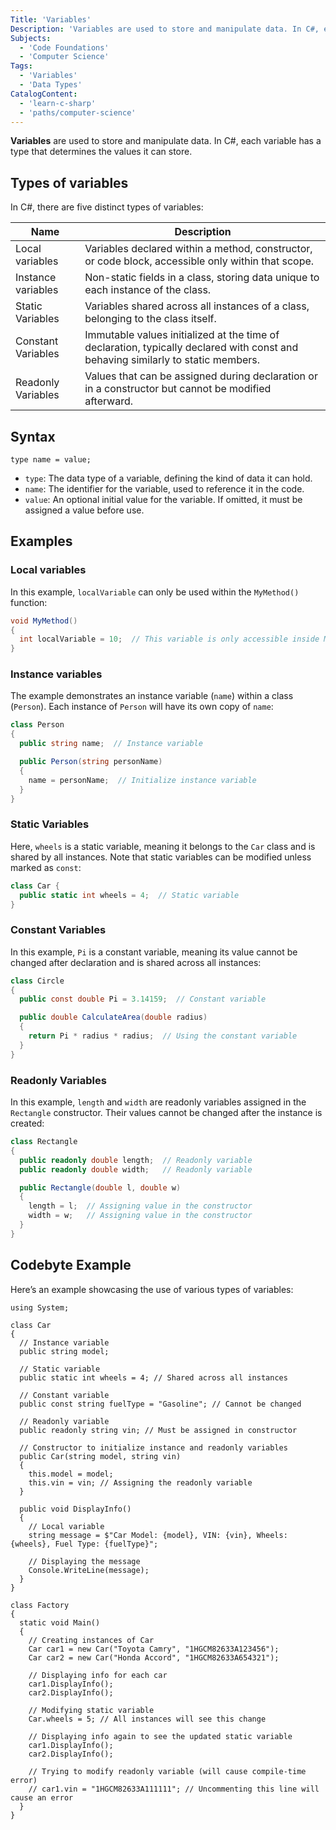 ```yaml
---
Title: 'Variables'
Description: 'Variables are used to store and manipulate data. In C#, each variable has a type that determines the values it can store.'
Subjects:
  - 'Code Foundations'
  - 'Computer Science'
Tags:
  - 'Variables'
  - 'Data Types'
CatalogContent:
  - 'learn-c-sharp'
  - 'paths/computer-science'
---
```


**Variables** are used to store and manipulate data. In C#, each variable has a type that determines the values it can store.

## Types of variables

In C#, there are five distinct types of variables:

| Name               | Description                                                                                                                      |
| ------------------ | -------------------------------------------------------------------------------------------------------------------------        |
| Local variables    | Variables declared within a method, constructor, or code block, accessible only within that scope.                               |
| Instance variables | Non-static fields in a class, storing data unique to each instance of the class.                                                 |
| Static Variables   | Variables shared across all instances of a class, belonging to the class itself.                                                 |
| Constant Variables | Immutable values initialized at the time of declaration, typically declared with const and behaving similarly to static members. |
| Readonly Variables | Values that can be assigned during declaration or in a constructor but cannot be modified afterward.                             |

## Syntax

```pseudo
type name = value;
```

- `type`: The data type of a variable, defining the kind of data it can hold.
- `name`: The identifier for the variable, used to reference it in the code.
- `value`: An optional initial value for the variable. If omitted, it must be assigned a value before use.

## Examples

### Local variables

In this example, `localVariable` can only be used within the `MyMethod()` function:

```cs
void MyMethod()
{
  int localVariable = 10;  // This variable is only accessible inside MyMethod
}
```

### Instance variables

The example demonstrates an instance variable (`name`) within a class (`Person`). Each instance of `Person` will have its own copy of `name`:

```cs
class Person
{
  public string name;  // Instance variable

  public Person(string personName)
  {
    name = personName;  // Initialize instance variable
  }
}
```

### Static Variables

Here, `wheels` is a static variable, meaning it belongs to the `Car` class and is shared by all instances. Note that static variables can be modified unless marked as `const`:

```cs
class Car {
  public static int wheels = 4;  // Static variable
}
```

### Constant Variables

In this example, `Pi` is a constant variable, meaning its value cannot be changed after declaration and is shared across all instances:

```cs
class Circle
{
  public const double Pi = 3.14159;  // Constant variable

  public double CalculateArea(double radius)
  {
    return Pi * radius * radius;  // Using the constant variable
  }
}
```

### Readonly Variables

In this example, `length` and `width` are readonly variables assigned in the `Rectangle` constructor. Their values cannot be changed after the instance is created:

```cs
class Rectangle
{
  public readonly double length;  // Readonly variable
  public readonly double width;   // Readonly variable

  public Rectangle(double l, double w)
  {
    length = l;  // Assigning value in the constructor
    width = w;   // Assigning value in the constructor
  }
}
```

## Codebyte Example

Here’s an example showcasing the use of various types of variables:

```codebyte/csharp
using System;

class Car
{
  // Instance variable
  public string model;

  // Static variable
  public static int wheels = 4; // Shared across all instances

  // Constant variable
  public const string fuelType = "Gasoline"; // Cannot be changed

  // Readonly variable
  public readonly string vin; // Must be assigned in constructor

  // Constructor to initialize instance and readonly variables
  public Car(string model, string vin)
  {
    this.model = model;
    this.vin = vin; // Assigning the readonly variable
  }

  public void DisplayInfo()
  {
    // Local variable
    string message = $"Car Model: {model}, VIN: {vin}, Wheels: {wheels}, Fuel Type: {fuelType}";

    // Displaying the message
    Console.WriteLine(message);
  }
}

class Factory
{
  static void Main()
  {
    // Creating instances of Car
    Car car1 = new Car("Toyota Camry", "1HGCM82633A123456");
    Car car2 = new Car("Honda Accord", "1HGCM82633A654321");

    // Displaying info for each car
    car1.DisplayInfo();  
    car2.DisplayInfo(); 

    // Modifying static variable
    Car.wheels = 5; // All instances will see this change

    // Displaying info again to see the updated static variable
    car1.DisplayInfo();  
    car2.DisplayInfo(); 

    // Trying to modify readonly variable (will cause compile-time error)
    // car1.vin = "1HGCM82633A111111"; // Uncommenting this line will cause an error
  }
}
```
